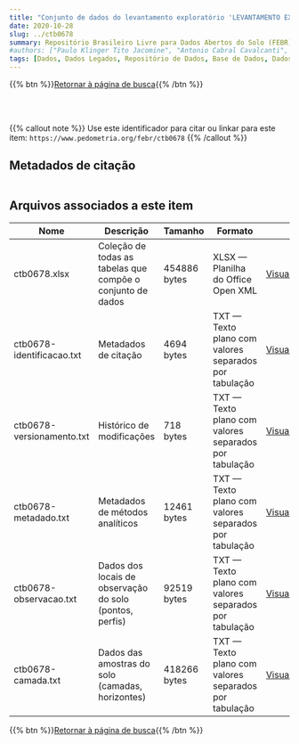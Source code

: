 ```yaml
---
title: "Conjunto de dados do levantamento exploratório 'LEVANTAMENTO EXPLORATÓRIO - RECONHECIMENTO DE SOLOS DO ESTADO DE PERNAMBUCO - VOLUME II '"
date: 2020-10-28
slug: ../ctb0678
summary: Repositório Brasileiro Livre para Dados Abertos do Solo (FEBR) | A febre dos dados de solo no Brasil
#authors: ["Paulo Klinger Tito Jacomine", "Antonio Cabral Cavalcanti", "Nivaldo Burgos", "Sérgio", "Sérgio Costa Pinto Pessoa", "Clotário Oliver da Silveira", "Augusto Barros Filho", "Atanásio Alves Cordeiro", "Herodoto da Costa Barros", "Ivanildo de Aquino Abulquerque", "Maurílio de Oliveira Anonimo", "Luzberto Achá Panoso", "Luiz Gonzaga de Oliveira Carvalho", "Jorge Olmos Iturri Larachi", "José de Oliveira Melo", "Raul Suarez Inclan", "Marcelo Nunes Camargo", "João Wanderley da Costa Lima", "Jakob Bennema", "Jan Hendrik Solke Bruin", "Osvaldo Ferreira Lopes", "Nelson Chaves Filho", "Leandro Vettori", "Franklin dos Santos Antunes", "Maria de Lourdes A. Anastácio", "Arão Horowitz", "Luiz Bezerra de Oliveira", "Raphael M. Bloise", "Therezinha C. L. Bezerra", "Hélio Pierantoni", "Maria Amélia Duriez", "Ruth A. L. Johas", "Armando Luiz Vasconcelos", "Ana Rita de O. Galvão", "Edson de Santa Cruz Oliveira", "Giza Nara C. Moreira", "Humberto da Silveira Dantas", "Ivan Ferreira Gomes", "João Pedro dos Santos O. Filho", "José Lopes de Paula", "Loiva Lizia Antonello", "Luiz Rainho S. Carneiro", "Mariana E. Heynemman", "Nelson Pontes Lira", "Raimundo M. Sobral Filho", "Stênio Jayme Galvão", "Zilda A. Bremaeker", "Wahington de O. Barreto", "Hélio A. Vaz de Mello", "Ida de Sousa S. Vettori", "Maria Aparecida B. Pereira", "Sinézio F. Chagas", "Adahil Medeiros Leite", "Manoel da Silva Cardoso."]
tags: [Dados, Dados Legados, Repositório de Dados, Base de Dados, Dados Abertos]
---
```


<style>
div.alert > div {
    font-size: 0.8rem;
}
</style>

{{% btn %}}<a href="/febr/buscar/">Retornar à página de busca</a>{{% /btn %}}

<br>
<br>

{{% callout note %}}
Use este identificador para citar ou linkar para este item: `https://www.pedometria.org/febr/ctb0678`
{{% /callout %}}

## Metadados de citação

<table>
<!-- Fonte: https://gist.github.com/jfreels/6814721 -->
<script src="https://d3js.org/d3.v3.min.js" charset="utf-8"></script>
<!-- <script type='text/javascript' src='/febr/buscar/script.js'></script> -->
<script type='text/javascript'>
  d3.tsv('ctb0678-identificacao.txt',function (data) {
    var columns = ['campo', 'valor']
    tabulate(data, columns)
  })
</script>
</table>

## Arquivos associados a este item

<table style="width:100%">
  <thead>
    <tr>
      <th>Nome</th>
      <th>Descrição</th>
      <th>Tamanho</th>
      <th>Formato</th>
      <th></th>
    </tr>
  </thead>
  <tbody>
    <tr>
      <td>ctb0678.xlsx</td>
      <td>Coleção de todas as tabelas que compõe o conjunto de dados</td>
      <td>454886 bytes</td>
      <td>XLSX — Planilha do Office Open XML</td>
      <td><a href="https://cloud.utfpr.edu.br/index.php/s/Df6dhfzYJ1DDeso/download?path=%2Fctb0678&files=ctb0678.xlsx" class="btn btn-primary btn-block" role="button">Visualizar/Abrir</a></td>
    </tr>
    <tr>
      <td>ctb0678-identificacao.txt</td>
      <td>Metadados de citação</td>
      <td>4694 bytes</td>
      <td>TXT — Texto plano com valores separados por tabulação</td>
      <td><a href="https://cloud.utfpr.edu.br/index.php/s/Df6dhfzYJ1DDeso/download?path=%2Fctb0678&files=ctb0678-identificacao.txt" class="btn btn-primary btn-block" role="button">Visualizar/Abrir</a></td>
    </tr>
    <tr>
      <td>ctb0678-versionamento.txt</td>
      <td>Histórico de modificações</td>
      <td>718 bytes</td>
      <td>TXT — Texto plano com valores separados por tabulação</td>
      <td><a href="https://cloud.utfpr.edu.br/index.php/s/Df6dhfzYJ1DDeso/download?path=%2Fctb0678&files=ctb0678-versionamento.txt" class="btn btn-primary btn-block" role="button">Visualizar/Abrir</a></td>
    </tr>
    <tr>
      <td>ctb0678-metadado.txt</td>
      <td>Metadados de métodos analíticos</td>
      <td>12461 bytes</td>
      <td>TXT — Texto plano com valores separados por tabulação</td>
      <td><a href="https://cloud.utfpr.edu.br/index.php/s/Df6dhfzYJ1DDeso/download?path=%2Fctb0678&files=ctb0678-metadado.txt" class="btn btn-primary btn-block" role="button">Visualizar/Abrir</a></td>
    </tr>
    <tr>
      <td>ctb0678-observacao.txt</td>
      <td>Dados dos locais de observação do solo (pontos, perfis)</td>
      <td>92519 bytes</td>
      <td>TXT — Texto plano com valores separados por tabulação</td>
      <td><a href="https://cloud.utfpr.edu.br/index.php/s/Df6dhfzYJ1DDeso/download?path=%2Fctb0678&files=ctb0678-observacao.txt" class="btn btn-primary btn-block" role="button">Visualizar/Abrir</a></td>
    </tr>
    <tr>
      <td>ctb0678-camada.txt</td>
      <td>Dados das amostras do solo (camadas, horizontes)</td>
      <td>418266 bytes</td>
      <td>TXT — Texto plano com valores separados por tabulação</td>
      <td><a href="https://cloud.utfpr.edu.br/index.php/s/Df6dhfzYJ1DDeso/download?path=%2Fctb0678&files=ctb0678-camada.txt" class="btn btn-primary btn-block" role="button">Visualizar/Abrir</a></td>
    </tr>
  </tbody>
</table>

{{% btn %}}<a href="/febr/buscar/">Retornar à página de busca</a>{{% /btn %}}
